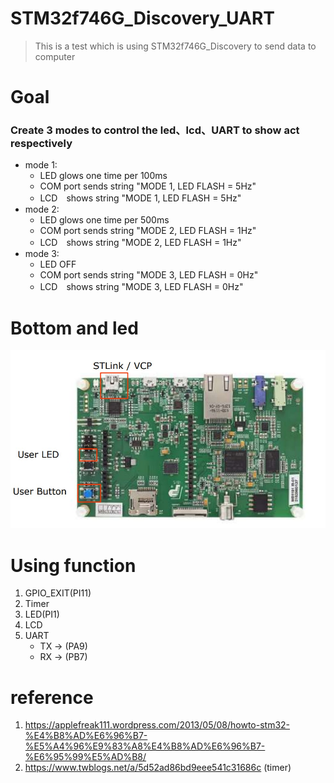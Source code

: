 # STM32f746G_Discovery_UART
>This is a test which is using STM32f746G_Discovery  to send data to computer

# Goal
### Create 3 modes to control the led、lcd、UART to show act respectively
- mode 1:
  - LED glows one time per 100ms
  - COM port sends string "MODE 1, LED FLASH = 5Hz"
  - LCD　shows string "MODE 1, LED FLASH = 5Hz" 
- mode 2:
  - LED glows one time per 500ms
  - COM port sends string "MODE 2, LED FLASH = 1Hz"
  - LCD　shows string "MODE 2, LED FLASH = 1Hz" 
- mode 3:
  - LED OFF
  - COM port sends string "MODE 3, LED FLASH = 0Hz"
  - LCD　shows string "MODE 3, LED FLASH = 0Hz" 
# Bottom and led
![](user%20bottom%20led.jpg)

# Using function
1. GPIO_EXIT(PI11)
2. Timer
3. LED(PI1)
4. LCD
5. UART
   - TX -> (PA9)
   - RX -> (PB7)

# reference
1. https://applefreak111.wordpress.com/2013/05/08/howto-stm32-%E4%B8%AD%E6%96%B7-%E5%A4%96%E9%83%A8%E4%B8%AD%E6%96%B7-%E6%95%99%E5%AD%B8/
2. https://www.twblogs.net/a/5d52ad86bd9eee541c31686c (timer)